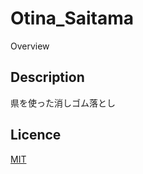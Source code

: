 # Otina_Saitama
Overview
## Description
県を使った消しゴム落とし
## Licence
[MIT](https://github.com/tcnksm/tool/blob/master/LICENCE)
